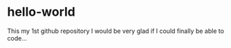 # hello-world
This my 1st github repository
I would be very glad if I could finally be able to code...
